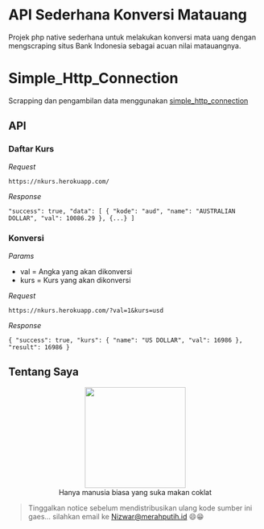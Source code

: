 # API Sederhana Konversi Matauang
Projek php native sederhana untuk melakukan konversi mata uang dengan mengscraping situs Bank Indonesia sebagai acuan nilai matauangnya.

# Simple_Http_Connection
Scrapping dan pengambilan data menggunakan [simple_http_connection](https://simplehtmldom.sourceforge.io)

## API
### Daftar Kurs
_Request_

`https://nkurs.herokuapp.com/`

_Response_

`
"success": true,
  "data": [
    {
      "kode": "aud",
      "name": "AUSTRALIAN DOLLAR",
      "val": 10086.29
    },
    {...}
  ]
`

### Konversi
_Params_
* val = Angka yang akan dikonversi
* kurs = Kurs yang akan dikonversi

_Request_

`https://nkurs.herokuapp.com/?val=1&kurs=usd`

_Response_

`{
  "success": true,
  "kurs": {
    "name": "US DOLLAR",
    "val": 16986
  },
  "result": 16986
}`



## Tentang Saya 
<p align="center">
  <img width="200px" height="200px" src="https://1.bp.blogspot.com/-JYoVTVvNti8/XD14Y5j6spI/AAAAAAAAC5Q/UOZ0mnILQost96u_VMwnWc61wz60k3zJQCPcBGAYYCw/s500-cc/Nizwar-ID-Header-Background.JPG"/>  
  <br/>
<label>Hanya manusia biasa yang suka makan coklat</label>
  </p>

  > Tinggalkan notice sebelum mendistribusikan ulang kode sumber ini gaes...
  > silahkan email ke [Nizwar@merahputih.id](mailto:nizwar@merahputih.id) 😄😁

